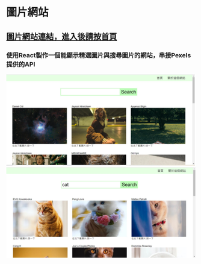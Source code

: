 # 圖片網站
## <a href="https://joanyu14.github.io/Project2-Image-Website/" target="blank">圖片網站連結，進入後請按首頁</a> 
### 使用React製作一個能顯示精選圖片與搜尋圖片的網站，串接Pexels提供的API
![網站圖片1](/img1.jpg)
![網站圖片2](/img2.jpg)
